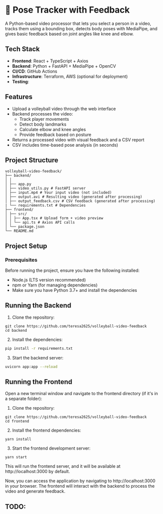 # 🕺 Pose Tracker with Feedback

A Python-based video processor that lets you select a person in a video, tracks them using a bounding box, detects body poses with MediaPipe, and gives basic feedback based on joint angles like knee and elbow.

## Tech Stack

- **Frontend**: React + TypeScript + Axios
- **Backend**: Python + FastAPI + MediaPipe + OpenCV
- **CI/CD**: GitHub Actions
- **Infrastructure**: Terraform, AWS (optional for deployment)
- **Testing**:

## Features

- Upload a volleyball video through the web interface
- Backend processes the video:
  - Track player movements
  - Detect body landmarks
  - Calculate elbow and knee angles
  - Provide feedback based on posture
- Returns a processed video with visual feedback and a CSV report
- CSV includes time-based pose analysis (in seconds)

## Project Structure

```
volleyball-video-feedback/
├── backend/
│ │
│ ├── app.py
│ ├── video_utils.py # FastAPI server
│ ├── input.mp4 # Your input video (not included)
│ ├── output.avi # Resulting video (generated after processing)
│ ├── output_feedback.csv # CSV feedback (generated after processing)
| └── requirements.txt # Dependencies
├── frontend/
│ ├── src/
│ │ ├── App.tsx # Upload form + video preview
│ │ └── api.ts # Axios API calls
│ └── package.json
└── README.md
```

## Project Setup

### Prerequisites

Before running the project, ensure you have the following installed:

- Node.js (LTS version recommended)
- npm or Yarn (for managing dependencies)
- Make sure you have Python 3.7+ and install the dependencies

## Running the Backend

1. Clone the repository:

```
git clone https://github.com/teresa2625/volleyball-video-feedback
cd backend
```

2. Install the dependencies:

```bash
pip install -r requirements.txt
```

3. Start the backend server:

```bash
uvicorn app:app --reload
```

## Running the Frontend

Open a new terminal window and navigate to the frontend directory (if it's in a separate folder):

1. Clone the repository:

```
git clone https://github.com/teresa2625/volleyball-video-feedback
cd frontend
```

2. Install the frontend dependencies:

```
yarn install
```

3. Start the frontend development server:

```
yarn start
```

This will run the frontend server, and it will be available at http://localhost:3000 by default.

Now, you can access the application by navigating to http://localhost:3000 in your browser. The frontend will interact with the backend to process the video and generate feedback.

## TODO:
